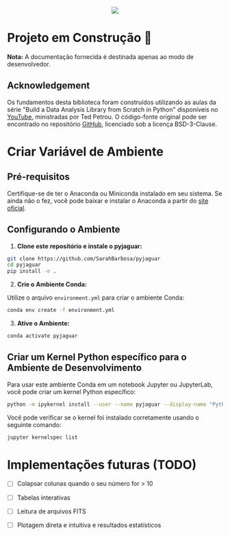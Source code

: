 <p align="center">
  <img src=https://imgur.com/Vp1FYue.png">
</p>

# Projeto em Construção 🚧

**Nota:** A documentação fornecida é destinada apenas ao modo de desenvolvedor.

## Acknowledgement

Os fundamentos desta biblioteca foram construídos utilizando as aulas da série "Build a Data Analysis Library from Scratch in Python" disponíveis no [YouTube](https://www.youtube.com/playlist?list=PLVyhfExBT1XDTu-oocI3ttl_OPhulAJOp), ministradas por Ted Petrou. O código-fonte original pode ser encontrado no repositório [GitHub](https://github.com/tdpetrou/pandas_cub), licenciado sob a licença BSD-3-Clause.

# Criar Variável de Ambiente

## Pré-requisitos

Certifique-se de ter o Anaconda ou Miniconda instalado em seu sistema. Se ainda não o fez, você pode baixar e instalar o Anaconda a partir do [site oficial](https://www.anaconda.com/products/distribution).

## Configurando o Ambiente

1. **Clone este repositório e instale o pyjaguar:**

```bash
git clone https://github.com/SarahBarbosa/pyjaguar
cd pyjaguar
pip install -e .
```

2. **Crie o Ambiente Conda:**

Utilize o arquivo `environment.yml` para criar o ambiente Conda:

```bash
conda env create -f environment.yml
```

3. **Ative o Ambiente:**

```bash
conda activate pyjaguar
```

## Criar um Kernel Python específico para o Ambiente de Desenvolvimento

Para usar este ambiente Conda em um notebook Jupyter ou JupyterLab, você pode criar um kernel Python específico:

```bash
python -m ipykernel install --user --name pyjaguar --display-name "Python (pyjaguar)"
```

Você pode verificar se o kernel foi instalado corretamente usando o seguinte comando:

```bash
jupyter kernelspec list
```

# Implementações futuras (TODO)

- [ ] Colapsar colunas quando o seu número for > 10

- [ ] Tabelas interativas 

- [ ] Leitura de arquivos FITS

- [ ] Plotagem direta e intuitiva e resultados estatísticos
